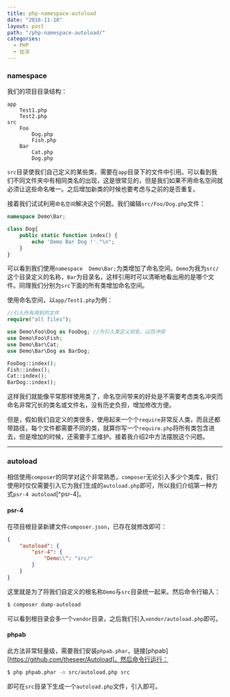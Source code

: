 ```yaml
---
title: php-namespace-autoload
date: "2016-11-10"
layout: post
path: "/php-namespace-autoload/"
categories:
  - PHP
  - 扯淡
---
```


### namespace

我们的项目目录结构：

```
app
    Test1.php
    Test2.php
src
    Foo
        Dog.php
        Fish.php
    Bar
        Cat.php
        Dog.php
```

<!--more-->

`src`目录使我们自己定义的某些类，需要在`app`目录下的文件中引用。可以看到我们不同文件夹中有相同类名的出现，这是很常见的，但是我们如果不用命名空间就必须让这些命名唯一。之后增加新类的时候也要考虑与之前的是否重复。

接着我们试试利用`命名空间`解决这个问题。我们编辑`src/Foo/Dog.php`文件：
```php
namespace Demo\Bar;

class Dog{
    public static function index() {
        echo 'Demo Bar Dog !'."\n";
    }
}
```
可以看到我们使用`namespace  Demo\Bar;`为类增加了命名空间。`Demo`为我为`src/`这个目录定义的名称，`Bar`为目录名，这样引用时可以清晰地看出用的是哪个文件。同理我们分别为`src`下面的所有类增加命名空间。

使用命名空间，以`app/Test1.php`为例：
```php
//引入所有用到的文件
require("all files");

use Demo\Foo\Dog as FooDog; //为引入类定义别名，以防冲突
use Demo\Foo\Fish;
use Demo\Bar\Cat;
use Demo\Bar\Dog as BarDog;

FooDog::index();
Fish::index();
Cat::index();
BarDog::index();
```
这样我们就能像平常那样使用类了，命名空间带来的好处是不需要考虑类名冲突而命名非常冗长的类名或文件名，没有历史负担，增加修改方便。

但是，假如我们自定义的类很多，使用起来一个个`require`非常反人类，而且还都带路径，每个文件都需要不同的类，就算你写一个`require.php`将所有类包含进去，但是增加的时候，还需要手工维护。接着我介绍2中方法摆脱这个问题。

---

### autoload

相信使用`composer`的同学对这个非常熟悉，`composer`无论引入多少个类库，我们使用时仅仅需要引入它为我们生成的`autoload.php`即可，所以我们介绍第一种方式`psr-4 autoload`[^psr-4]。

#### psr-4

在项目根目录新建文件`composer.json`，已存在就修改即可：
```json
{
    "autoload": {
        "psr-4": {
            "Demo\\": "src/"
        }
    }
}
```
这里就是为了将我们自定义的根名称`Demo`与`src`目录统一起来。然后命令行输入：
```bash
$ composer dump-autoload
```
可以看到根目录会多一个`vendor`目录，之后我们引入`vendor/autoload.php`即可。

#### phpab

此方法非常轻量级，需要我们安装`phpab.phar`，链接[phpab][https://github.com/theseer/Autoload]。然后命令行运行：
```bash
$ php phpab.phar -o src/autoload.php src
```
即可在`src`目录下生成一个`autoload.php`文件，引入即可。
